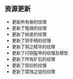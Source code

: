 ## 资源更新

- 更新所有锹的纹理
- 更新了粗锡的纹理
- 更新了树皮的纹理
- 更新了铜手柄的纹理
- 更新了铜之精华的纹理
- 更新了闪铜盔甲的纹理及模型
- 更新了所有矿石的纹理
- 更新了铜剑的纹理
- 更新了腐蚀之锭的纹理
